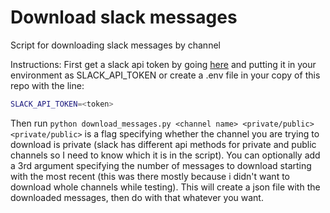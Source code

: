 # Download slack messages
Script for downloading slack messages by channel

Instructions:
First get a slack api token by going [here](https://api.slack.com/docs/oauth-test-tokens) and putting it in your environment as
SLACK_API_TOKEN or create a .env file in your copy of this repo with the line:  
```bash  
SLACK_API_TOKEN=<token>  
```  
Then run `python download_messages.py <channel name> <private/public>` `<private/public>` is a flag specifying whether the channel you are trying to download is private (slack has different api methods for private and public channels so I need to know which it is in the script). You can optionally add a 3rd argument specifying the number
of messages to download starting with the most recent (this was there mostly because i didn't want to download whole channels while testing).
This will create a json file with the downloaded messages, then do with that whatever you want.
